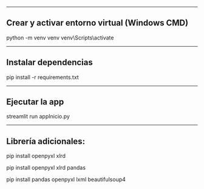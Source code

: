 -----------------------------------------------
Crear y activar entorno virtual (Windows CMD)
-----------------------------------------------
python -m venv venv
venv\Scripts\activate

--------------------------
Instalar dependencias
--------------------------
pip install -r requirements.txt

--------------------------
Ejecutar la app
--------------------------

streamlit run appInicio.py

--------------------------
Librería adicionales:
-------------------------
pip install openpyxl xlrd

pip install openpyxl xlrd pandas

pip install pandas openpyxl lxml beautifulsoup4

